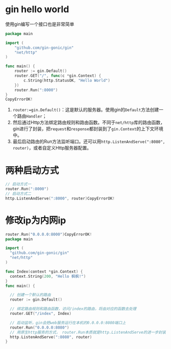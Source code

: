 # gin hello world

使用gin编写一个接口也是非常简单

```go
package main

import (
    "github.com/gin-gonic/gin"
    "net/http"
)

func main() {
    router := gin.Default()
    router.GET("/", func(c *gin.Context) {
        c.String(http.StatusOK, "Hello World")
    })
    router.Run(":8000") 
}
CopyErrorOK!
```

1. `router:=gin.Default()`：这是默认的服务器。使用gin的`Default`方法创建一个路由`Handler`；
2. 然后通过Http方法绑定路由规则和路由函数。不同于`net/http`库的路由函数，gin进行了封装，把`request`和`response`都封装到了`gin.Context`的上下文环境中。
3. 最后启动路由的Run方法监听端口。还可以用`http.ListenAndServe(":8080", router)`，或者自定义Http服务器配置。

# 两种启动方式

```go
// 启动方式一
router.Run(":8000")
// 启动方式二
http.ListenAndServe(":8000", router)CopyErrorOK!
```

# 修改ip为内网ip

```go
router.Run("0.0.0.0:8000")CopyErrorOK!
package main

import (
  "github.com/gin-gonic/gin"
  "net/http"
)

func Index(context *gin.Context) {
  context.String(200, "Hello 枫枫!")
}
func main() {

  // 创建一个默认的路由
  router := gin.Default()

  // 绑定路由规则和路由函数，访问/index的路由，将由对应的函数去处理
  router.GET("/index", Index)

  // 启动监听，gin会把web服务运行在本机的0.0.0.0:8080端口上
  router.Run("0.0.0.0:8080")
  // 用原生http服务的方式， router.Run本质就是http.ListenAndServe的进一步封装
  http.ListenAndServe(":8080", router)
}
```

